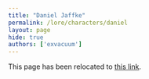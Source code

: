 ```yaml
---
title: "Daniel Jaffke"
permalink: /lore/characters/daniel
layout: page
hide: true
authors: ['exvacuum']
---
```


<html>
<head>
    <script type="text/javascript">
        window.location.replace("./characters#daniel");
    </script>
</head>
<body>
<p>This page has been relocated to <a href="./characters#daniel">this link</a>.</p>
</body>
</html>